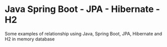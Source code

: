 # Java Spring Boot - JPA - Hibernate - H2
 Some examples of relationship using Java, Spring Boot, JPA, Hibernate and H2 in memory database
